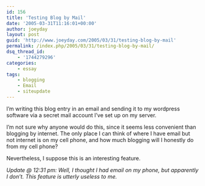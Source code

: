 ```yaml
---
id: 156
title: 'Testing Blog by Mail'
date: '2005-03-31T11:16:01+00:00'
author: joeyday
layout: post
guid: 'http://www.joeyday.com/2005/03/31/testing-blog-by-mail'
permalink: /index.php/2005/03/31/testing-blog-by-mail/
dsq_thread_id:
    - '1744279296'
categories:
    - essay
tags:
    - blogging
    - Email
    - siteupdate
---
```


I’m writing this blog entry in an email and sending it to my wordpress software via a secret mail account I’ve set up on my server.

I’m not sure why anyone would do this, since it seems less convenient than blogging by internet. The only place I can think of where I have email but not internet is on my cell phone, and how much blogging will I honestly do from my cell phone?

Nevertheless, I suppose this is an interesting feature.

*Update @ 12:31 pm: Well, I thought I had email on my phone, but apparently I don’t. This feature is utterly useless to me.*